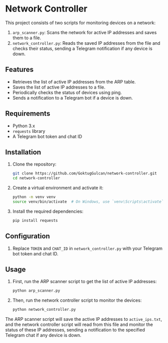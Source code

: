 # Network Controller

This project consists of two scripts for monitoring devices on a network:

1. `arp_scanner.py`: Scans the network for active IP addresses and saves them to a file.
2. `network_controller.py`: Reads the saved IP addresses from the file and checks their status, sending a Telegram notification if any device is down.

## Features

- Retrieves the list of active IP addresses from the ARP table.
- Saves the list of active IP addresses to a file.
- Periodically checks the status of devices using ping.
- Sends a notification to a Telegram bot if a device is down.

## Requirements

- Python 3.x
- `requests` library
- A Telegram bot token and chat ID

## Installation

1. Clone the repository:
    ```bash
    git clone https://github.com/GoktugGulcan/network-controller.git
    cd network-controller
    ```

2. Create a virtual environment and activate it:
    ```bash
    python -m venv venv
    source venv/bin/activate  # On Windows, use `venv\Scripts\activate`
    ```

3. Install the required dependencies:
    ```bash
    pip install requests
    ```

## Configuration

1. Replace `TOKEN` and `CHAT_ID` in `network_controller.py` with your Telegram bot token and chat ID.

## Usage

1. First, run the ARP scanner script to get the list of active IP addresses:
    ```bash
    python arp_scanner.py
    ```

2. Then, run the network controller script to monitor the devices:
    ```bash
    python network_controller.py
    ```

The ARP scanner script will save the active IP addresses to `active_ips.txt`, and the network controller script will read from this file and monitor the status of these IP addresses, sending a notification to the specified Telegram chat if any device is down.


